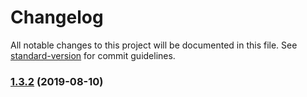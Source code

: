 # Changelog

All notable changes to this project will be documented in this file. See [standard-version](https://github.com/conventional-changelog/standard-version) for commit guidelines.

### [1.3.2](https://github.com/m2sd/typo3-poi-map/compare/v1.3.1...v1.3.2) (2019-08-10)
